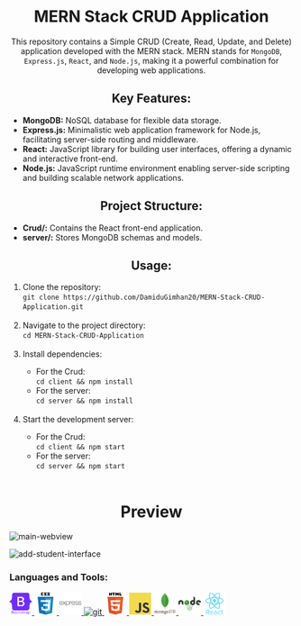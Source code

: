 
<h1 align="center">MERN Stack CRUD Application</h1>

<p align="center">This repository contains a Simple CRUD (Create, Read, Update, and Delete) application developed with the MERN stack.
MERN stands for <code>MongoDB</code>, <code>Express.js</code>, <code>React</code>, and <code>Node.js</code>, making it a powerful combination for developing web applications.</p>

<h2 align="center">Key Features:</h2>

<ul>
    <li><strong>MongoDB:</strong> NoSQL database for flexible data storage.</li>
    <li><strong>Express.js:</strong> Minimalistic web application framework for Node.js, facilitating server-side routing and middleware.</li>
    <li><strong>React:</strong> JavaScript library for building user interfaces, offering a dynamic and interactive front-end.</li>
    <li><strong>Node.js:</strong> JavaScript runtime environment enabling server-side scripting and building scalable network applications.</li>
</ul>

<h2 align="center">Project Structure:</h2>

<ul>
    <li><strong>Crud/:</strong> Contains the React front-end application.</li>
    <li><strong>server/:</strong> Stores MongoDB schemas and models.</li>
</ul>

<h2 align="center">Usage:</h2>

<ol>
    <li>Clone the repository:</li>
    <code>git clone https://github.com/DamiduGimhan20/MERN-Stack-CRUD-Application.git</code><br><br>
    <li>Navigate to the project directory:</li>
    <code>cd MERN-Stack-CRUD-Application</code><br><br>
    <li>Install dependencies:</li>
    <ul>
        <li>For the Crud:</li>
        <code>cd client &amp;&amp; npm install</code><br>
        <li>For the server:</li>
        <code>cd server &amp;&amp; npm install</code><br><br>
    </ul>
    <li>Start the development server:</li>
    <ul>
        <li>For the Crud:</li>
        <code>cd client &amp;&amp; npm start</code><br>
        <li>For the server:</li>
        <code>cd server &amp;&amp; npm start</code><br><br>
    </ul>
</ol>

<h1 align="center">Preview</h1>

![main-webview](https://github.com/DamiduGimhan20/MERN-Stack-CRUD-Application/assets/104602789/a3b2a4b4-e946-46ce-a9f9-9d3c4b64db82)

![add-student-interface](https://github.com/DamiduGimhan20/MERN-Stack-CRUD-Application/assets/104602789/af8dcbd9-adba-4f9c-b2e6-16ee1fc6c18c)






<h3 align="left">Languages and Tools:</h3>
<p align="left"> <a href="https://getbootstrap.com" target="_blank" rel="noreferrer"> <img src="https://raw.githubusercontent.com/devicons/devicon/master/icons/bootstrap/bootstrap-plain-wordmark.svg" alt="bootstrap" width="40" height="40"/> </a> <a href="https://www.w3schools.com/css/" target="_blank" rel="noreferrer"> <img src="https://raw.githubusercontent.com/devicons/devicon/master/icons/css3/css3-original-wordmark.svg" alt="css3" width="40" height="40"/> </a> <a href="https://expressjs.com" target="_blank" rel="noreferrer"> <img src="https://raw.githubusercontent.com/devicons/devicon/master/icons/express/express-original-wordmark.svg" alt="express" width="40" height="40"/> </a> <a href="https://git-scm.com/" target="_blank" rel="noreferrer"> <img src="https://www.vectorlogo.zone/logos/git-scm/git-scm-icon.svg" alt="git" width="40" height="40"/> </a> <a href="https://www.w3.org/html/" target="_blank" rel="noreferrer"> <img src="https://raw.githubusercontent.com/devicons/devicon/master/icons/html5/html5-original-wordmark.svg" alt="html5" width="40" height="40"/> </a> <a href="https://developer.mozilla.org/en-US/docs/Web/JavaScript" target="_blank" rel="noreferrer"> <img src="https://raw.githubusercontent.com/devicons/devicon/master/icons/javascript/javascript-original.svg" alt="javascript" width="40" height="40"/> </a> <a href="https://www.mongodb.com/" target="_blank" rel="noreferrer"> <img src="https://raw.githubusercontent.com/devicons/devicon/master/icons/mongodb/mongodb-original-wordmark.svg" alt="mongodb" width="40" height="40"/> </a> <a href="https://nodejs.org" target="_blank" rel="noreferrer"> <img src="https://raw.githubusercontent.com/devicons/devicon/master/icons/nodejs/nodejs-original-wordmark.svg" alt="nodejs" width="40" height="40"/> </a> <a href="https://reactjs.org/" target="_blank" rel="noreferrer"> <img src="https://raw.githubusercontent.com/devicons/devicon/master/icons/react/react-original-wordmark.svg" alt="react" width="40" height="40"/> </a> </p>
